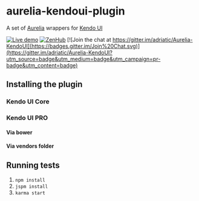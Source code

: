 # aurelia-kendoui-plugin

A set of [Aurelia](http://aurelia.io) wrappers for [Kendo UI](http://www.telerik.com/kendo-ui)

[![Live demo](http://dabuttonfactory.com/button.png?t=Live+demo&f=Calibri-Bold&ts=24&tc=fff&tshs=1&tshc=000&hp=20&vp=8&c=5&bgt=gradient&bgc=3d85c6&ebgc=073763)](http://aurelia-ui-toolkits.github.io/demo-kendo/)
[![ZenHub](https://raw.githubusercontent.com/ZenHubIO/support/master/zenhub-badge.png)](https://zenhub.io) [![Join the chat at https://gitter.im/adriatic/Aurelia-KendoUI](https://badges.gitter.im/Join%20Chat.svg)](https://gitter.im/adriatic/Aurelia-KendoUI?utm_source=badge&utm_medium=badge&utm_campaign=pr-badge&utm_content=badge)

## Installing the plugin

### Kendo UI Core



### Kendo UI PRO

#### Via bower

#### Via vendors folder

## Running tests
1. `npm install`
2. `jspm install`
3. `karma start`

